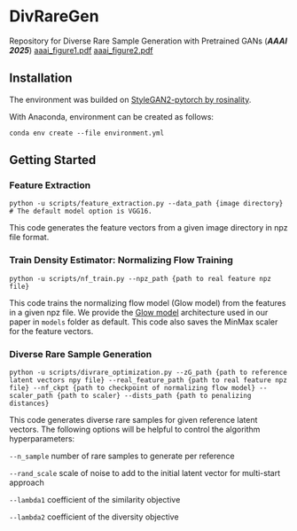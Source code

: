 # DivRareGen
Repository for Diverse Rare Sample Generation with Pretrained GANs (***AAAI 2025***)
[aaai_figure1.pdf](https://github.com/user-attachments/files/18091681/aaai_figure1.pdf)
[aaai_figure2.pdf](https://github.com/user-attachments/files/18091682/aaai_figure2.pdf)


## Installation
The environment was builded on [StyleGAN2-pytorch by rosinality](https://github.com/rosinality/stylegan2-pytorch).

With Anaconda, environment can be created as follows:
```
conda env create --file environment.yml 
```

## Getting Started
### Feature Extraction
```
python -u scripts/feature_extraction.py --data_path {image directory} # The default model option is VGG16.
```
This code generates the feature vectors from a given image directory in npz file format.

### Train Density Estimator: Normalizing Flow Training
```
python -u scripts/nf_train.py --npz_path {path to real feature npz file}
```
This code trains the normalizing flow model (Glow model) from the features in a given npz file. We provide the [Glow model](https://proceedings.neurips.cc/paper_files/paper/2018/hash/d139db6a236200b21cc7f752979132d0-Abstract.html) architecture used in our paper in `models` folder as default. This code also saves the MinMax scaler for the feature vectors.

### Diverse Rare Sample Generation
```
python -u scripts/divrare_optimization.py --zG_path {path to reference latent vectors npy file} --real_feature_path {path to real feature npz file} --nf_ckpt {path to checkpoint of normalizing flow model} --scaler_path {path to scaler} --dists_path {path to penalizing distances}
```
This code generates diverse rare samples for given reference latent vectors. The following options will be helpful to control the algorithm hyperparameters:

`--n_sample` number of rare samples to generate per reference

`--rand_scale` scale of noise to add to the initial latent vector for multi-start approach

`--lambda1` coefficient of the similarity objective

`--lambda2` coefficient of the diversity objective


